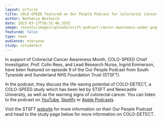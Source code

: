 ```yaml
---
layout: article
title: COLO-SPEED featured on Our People Podcast for Colorectal Cancer Awareness Month
author: Nathania Bestwick
date: 2023-03-17T16:31:48.335Z
image: /assets/images/uploads/stsft-podcast-cancer-awareness-wider.png
featured: false
type: news
audience: everyone
study: colodetect
---
```

I﻿n support of Colorectal Cancer Awareness Month, COLO-SPEED Chief Investigator, Prof. Colin Rees, and Lead Research Nurse, Ingrid Emmerson, have been featured on episode 9 of the Our People Podcast from South Tyneside and Sunderland NHS Foundation Trust (STSFT).

In the podcast, they discuss t﻿he l﻿ife-saving potential of COLO-DETECT, a COLO-SPEED study which has been led by STSFT and Newcastle University, a﻿s well as the warning signs of colorectal cancer. You can listen to the podcast on [YouTube](https://bit.ly/3Jm2kx6), [Spotify](https://bit.ly/40bILhU) or [Apple Podcasts](https://apple.co/407kJVc).

V﻿isit the STSFT [website](https://www.stsft.nhs.uk/news/our-people-podcast) for more information on their Our People Podcast and head to the study page below for more information on COLO-DETECT.